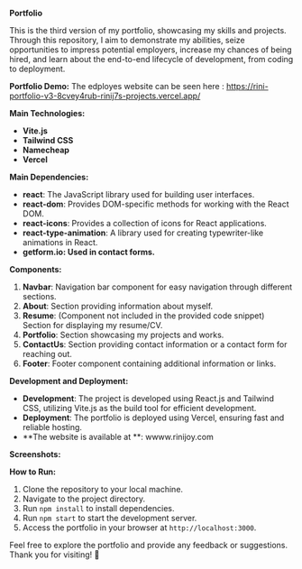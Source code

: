**Portfolio**

This is the third version of my portfolio, showcasing my skills and projects. Through this repository, I aim to demonstrate my abilities, seize opportunities to impress potential employers, increase my chances of being hired, and learn about the end-to-end lifecycle of development, from coding to deployment.

**Portfolio Demo:**
The edployes website can be seen here :
https://rini-portfolio-v3-8cvey4rub-rinij7s-projects.vercel.app/

**Main Technologies:**
- **Vite.js**
- **Tailwind CSS**
- **Namecheap**
- **Vercel**

**Main Dependencies:**
- **react**: The JavaScript library used for building user interfaces.
- **react-dom**: Provides DOM-specific methods for working with the React DOM.
- **react-icons**: Provides a collection of icons for React applications.
- **react-type-animation**: A library used for creating typewriter-like animations in React.
- **getform.io: Used in contact forms.**

**Components:**
1. **Navbar**: Navigation bar component for easy navigation through different sections.
2. **About**: Section providing information about myself.
3. **Resume**: (Component not included in the provided code snippet) Section for displaying my resume/CV.
4. **Portfolio**: Section showcasing my projects and works.
5. **ContactUs**: Section providing contact information or a contact form for reaching out.
6. **Footer**: Footer component containing additional information or links.

**Development and Deployment:**
- **Development**: The project is developed using React.js and Tailwind CSS, utilizing Vite.js as the build tool for efficient development.
- **Deployment**: The portfolio is deployed using Vercel, ensuring fast and reliable hosting.
- **The website is available at **: wwww.rinijoy.com

**Screenshots:**

**How to Run:**
1. Clone the repository to your local machine.
2. Navigate to the project directory.
3. Run `npm install` to install dependencies.
4. Run `npm start` to start the development server.
5. Access the portfolio in your browser at `http://localhost:3000`.

Feel free to explore the portfolio and provide any feedback or suggestions. Thank you for visiting! 🚀
